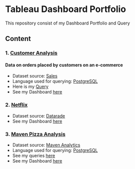 # Tableau Dashboard Portfolio
This repository consist of my Dashboard Portfolio and Query

## Content
### 1. [Customer Analysis](https://public.tableau.com/app/profile/fauzia.yumna.ayupuspita/viz/CostumerAnalysisDashboard/Dashboard1)
#### Data on orders placed by customers on an e-commerce
* Dataset source: [Sales](https://github.com/fauziaya/Tableau-dashboard/blob/main/sales_06_FY2020-21.csv.zip)
* Language used for querying: [PostgreSQL](https://www.postgresql.org/)
* Here is my [Query](https://github.com/fauziaya/Tableau-dashboard/blob/main/Customer%20Analysis.sql)
* See my Dashboard [here](https://public.tableau.com/app/profile/fauzia.yumna.ayupuspita/viz/CostumerAnalysisDashboard/Dashboard1)

### 2. [Netflix](https://public.tableau.com/app/profile/fauzia.yumna.ayupuspita/viz/NetflixMovieandShow/Dashboard1)
* Dataset source: [Datarade](https://datarade.ai/data-products/netflix-movies-and-tv-shows-data-scraping-services-extract-actowiz-appliance-of-data-i)
* See my Dashboard [here](https://public.tableau.com/app/profile/fauzia.yumna.ayupuspita/viz/NetflixMovieandShow/Dashboard1)

### 3. [Maven Pizza Analysis](https://public.tableau.com/app/profile/fauzia.yumna.ayupuspita/viz/MavenPizzaAnalysis/Dashboard1)
* Dataset source: [Maven Analytics](https://www.mavenanalytics.io/data-playground)
* Language used for querying: [PostgreSQL](https://www.postgresql.org/)
* See my queries [here](https://github.com/fauziaya/SQL/blob/main/Pizza%20Sales.sql)
* See my Dashboard [here](https://public.tableau.com/app/profile/fauzia.yumna.ayupuspita/viz/MavenPizzaAnalysis/Dashboard1)
